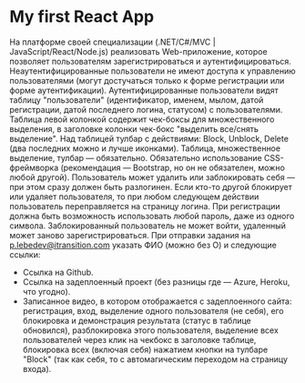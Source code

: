# My first React App
На платформе своей специализации (.NET/C#/MVC | JavaScript/React/Node.js) реализовать Web-приложение, которое позволяет пользователям зарегистрироваться и аутентифицироваться. Неаутентифицированные пользователи не имеют доступа к управлению пользователями (могут достучаться только к форме регистрации или форме аутентификации).
Аутентифицированные пользователи видят таблицу "пользователи" (идентификатор, именем, мылом, датой регистрации, датой последнего логина, статусом) с пользователями.
Таблица левой колонкой содержит чек-боксы для множественного выделения, в заголовке колонки чек-бокс "выделить все/снять выделение". Над таблицей тулбар с действиями: Block, Unblock, Delete (два последних можно и лучше иконками). Таблица, множественное выделение, тулбар — обязательно. Обязательно использование CSS-фреймворка (рекомендация — Bootstrap, но он не обязателен, можно любой другой).
Пользователь может удалить или заблокировать себя — при этом сразу должен быть разлогинен. Если кто-то другой блокирует или удаляет пользователя, то при любом следующем действии пользователь переправляется на страницу логина.
При регистрации должна быть возможность использовать любой пароль, даже из одного символа.
Заблокированный пользователь не может войти, удаленный может заново зарегистрироваться.
При отправки задания на p.lebedev@itransition.com указать ФИО (можно без О) и следующие ссылки:


* Cсылка на Github.
* Cсылка на задеплоенный проект (без разницы где — Azure, Heroku, что угодно).
* Записанное видео, в котором отображается с задеплоенного сайта: регистрация, вход, выделение одного пользователя (не себя), его блокировка и демонстрация результата (статус в таблице обновился), разблокировка этого пользователя, выделение всех пользователей через клик на чекбокс в заголовке таблице, блокировка всех (включая себя) нажатием кнопки на тулбаре "Block" (так как себя, то с автомагическим переходом на страницу входа).